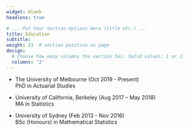 ```yaml
---
widget: blank
headless: true

# ... Put Your Section Options Here (title etc.) ...
title: Education
subtitle:
weight: 21  # section position on page
design:
  # Choose how many columns the section has. Valid values: 1 or 2.
  columns: '2'
---
```


- The University of Melbourne (Oct 2019 - Present)\
  PhD in Actuarial Studies


- University of California, Berkeley (Aug 2017 – May 2018)\
  MA in Statistics


- University of Sydney (Feb 2013 - Nov 2016)\
  BSc (Honours) in Mathematical Statistics
